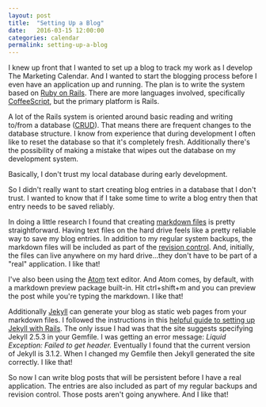 ```yaml
---
layout: post
title:  "Setting Up a Blog"
date:   2016-03-15 12:00:00
categories: calendar
permalink: setting-up-a-blog
---
```


I knew up front that I wanted to set up a blog to track my work as I develop The Marketing Calendar.  And I wanted to start the blogging process before I even have an application up and running.  The plan is to write the system based on [Ruby on Rails](http://rubyonrails.org/).  There are more languages involved, specifically [CoffeeScript](http://coffeescript.org/), but the primary platform is Rails.

A lot of the Rails system is oriented around basic reading and writing to/from a database ([CRUD](https://en.wikipedia.org/wiki/Create,_read,_update_and_delete)).  That means there are frequent changes to the database structure.  I know from experience that during development I often like to reset the database so that it's completely fresh.  Additionally there's the possibility of making a mistake that wipes out the database on my development system.

Basically, I don't trust my local database during early development.

So I didn't really want to start creating blog entries in a database that I don't trust.  I wanted to know that if I take some time to write a blog entry then that entry needs to be saved reliably.

In doing a little research I found that creating [markdown files](https://daringfireball.net/projects/markdown/basics) is pretty straightforward. Having text files on the hard drive feels like a pretty reliable way to save my blog entries.  In addition to my regular system backups, the markdown files will be included as part of the [revision control](https://github.com/).  And, initially, the files can live anywhere on my hard drive...they don't have to be part of a "real" application.  I like that!

I've also been using the [Atom](https://atom.io/) text editor.  And Atom comes, by default, with a markdown preview package built-in.  Hit ctrl+shift+m and you can preview the post while you're typing the markdown.  I like that!

Additionally [Jekyll](https://jekyllrb.com/) can generate your blog as static web pages from your markdown files.  I followed the instructions in this [helpful guide to setting up Jekyll with Rails](http://www.sitepoint.com/jekyll-rails/).  The only issue I had was that the site suggests specifying Jekyll 2.5.3 in your Gemfile.  I was getting an error message: _Liquid Exception: Failed to get header._  Eventually I found that the current version of Jekyll is 3.1.2. When I changed my Gemfile then Jekyll generated the site correctly.  I like that!

So now I can write blog posts that will be persistent before I have a real application.  The entries are also included as part of my regular backups and revision control. Those posts aren't going anywhere.  And I like that!
